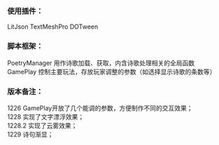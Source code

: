### 使用插件：
LitJson TextMeshPro DOTween

### 脚本框架：
PoetryManager   用作诗歌加载、获取，内含诗歌处理相关的全局函数  
GamePlay        控制主要玩法，存放玩家调整的参数（如选择显示诗歌的条数等）  

### 版本备注：
1226  GamePlay开放了几个能调的参数，方便制作不同的交互效果；  
1228  实现了文字漂浮效果；  
1228.2  实现了云雾效果；  
1229 诗句渐显；  
